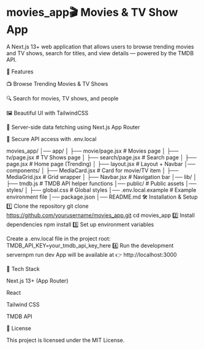 # movies_app🎬 Movies & TV Show App

A Next.js 13+ web application that allows users to browse trending movies and TV shows, search for titles, and view details — powered by the TMDB API.

🚀 Features

📺 Browse Trending Movies & TV Shows

🔍 Search for movies, TV shows, and people

🖼️ Beautiful UI with TailwindCSS

📡 Server-side data fetching using Next.js App Router

🔑 Secure API access with .env.local

movies_app/
│── app/
│   ├── movie/page.jsx       # Movies page
│   ├── tv/page.jsx          # TV Shows page
│   ├── search/page.jsx      # Search page
│   ├── page.jsx             # Home page (Trending)
│   ├── layout.jsx           # Layout + Navbar
│── components/
│   ├── MediaCard.jsx        # Card for movie/TV item
│   ├── MediaGrid.jsx        # Grid wrapper
│   ├── Navbar.jsx           # Navigation bar
│── lib/
│   ├── tmdb.js              # TMDB API helper functions
│── public/                  # Public assets
│── styles/
│   ├── global.css           # Global styles
│── .env.local.example       # Example environment file
│── package.json
│── README.md
🛠️ Installation & Setup
1️⃣ Clone the repository
git clone https://github.com/yourusername/movies_app.git
cd movies_app
2️⃣ Install dependencies
npm install
3️⃣ Set up environment variables

Create a .env.local file in the project root:
TMDB_API_KEY=your_tmdb_api_key_here
4️⃣ Run the development servernpm run dev
App will be available at 👉 http://localhost:3000

🔧 Tech Stack

Next.js 13+ (App Router)

React

Tailwind CSS

TMDB API

📜 License

This project is licensed under the MIT License.